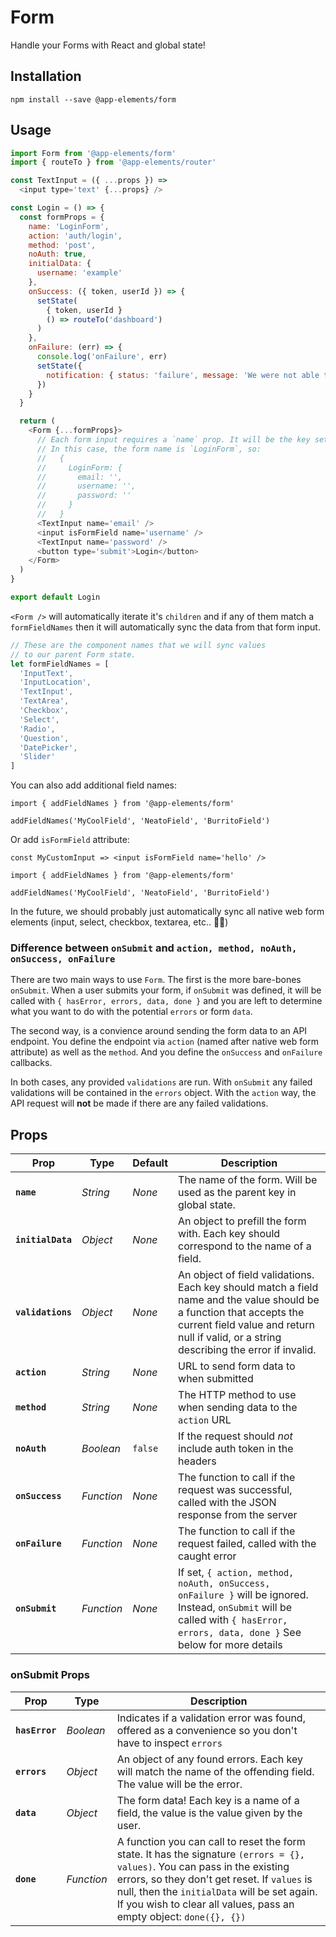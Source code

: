 # Form

Handle your Forms with React and global state!

## Installation

`npm install --save @app-elements/form`

## Usage

```javascript
import Form from '@app-elements/form'
import { routeTo } from '@app-elements/router'

const TextInput = ({ ...props }) =>
  <input type='text' {...props} />

const Login = () => {
  const formProps = {
    name: 'LoginForm',
    action: 'auth/login',
    method: 'post',
    noAuth: true,
    initialData: {
      username: 'example'
    },
    onSuccess: ({ token, userId }) => {
      setState(
        { token, userId }
        () => routeTo('dashboard')
      )
    },
    onFailure: (err) => {
      console.log('onFailure', err)
      setState({
        notification: { status: 'failure', message: 'We were not able to log you in!' }
      })
    }
  }

  return (
    <Form {...formProps}>
      // Each form input requires a `name` prop. It will be the key set on the Form state.
      // In this case, the form name is `LoginForm`, so:
      //   {
      //     LoginForm: {
      //       email: '',
      //       username: '',
      //       password: ''
      //     }
      //   }
      <TextInput name='email' />
      <input isFormField name='username' />
      <TextInput name='password' />
      <button type='submit'>Login</button>
    </Form>
  )
}

export default Login
```

`<Form />` will automatically iterate it's `children` and if any of them match a `formFieldNames` then it will automatically sync the data from that form input.

```javascript
// These are the component names that we will sync values
// to our parent Form state.
let formFieldNames = [
  'InputText',
  'InputLocation',
  'TextInput',
  'TextArea',
  'Checkbox',
  'Select',
  'Radio',
  'Question',
  'DatePicker',
  'Slider'
]
```

You can also add additional field names:

```javacript
import { addFieldNames } from '@app-elements/form'

addFieldNames('MyCoolField', 'NeatoField', 'BurritoField')
```

Or add `isFormField` attribute:

```javacript
const MyCustomInput => <input isFormField name='hello' />
```

```javacript
import { addFieldNames } from '@app-elements/form'

addFieldNames('MyCoolField', 'NeatoField', 'BurritoField')
```

In the future, we should probably just automatically sync all native web form elements (input, select, checkbox, textarea, etc.. 🤷‍♀️)

### Difference between `onSubmit` and `action, method, noAuth, onSuccess, onFailure`

There are two main ways to use `Form`. The first is the more bare-bones `onSubmit`. When a user submits your form, if `onSubmit` was defined, it will be called with `{ hasError, errors, data, done }` and you are left to determine what you want to do with the potential `errors` or form `data`.

The second way, is a convience around sending the form data to an API endpoint. You define the endpoint via `action` (named after native web form attribute) as well as the `method`. And you define the `onSuccess` and `onFailure` callbacks.

In both cases, any provided `validations` are run. With `onSubmit` any failed validations will be contained in the `errors` object. With the `action` way, the API request will **not** be made if there are any failed validations.

## Props

| Prop                   | Type       | Default       | Description         |
|------------------------|------------|---------------|---------------------|
| **`name`**             | _String_   | _None_        | The name of the form. Will be used as the parent key in global state.
| **`initialData`**      | _Object_   | _None_        | An object to prefill the form with. Each key should correspond to the name of a field.
| **`validations`**      | _Object_   | _None_        | An object of field validations. Each key should match a field name and the value should be a function that accepts the current field value and return null if valid, or a string describing the error if invalid.
| **`action`**           | _String_   | _None_        | URL to send form data to when submitted
| **`method`**           | _String_   | _None_        | The HTTP method to use when sending data to the `action` URL
| **`noAuth`**           | _Boolean_  | `false`       | If the request should *not* include auth token in the headers
| **`onSuccess`**        | _Function_ | _None_        | The function to call if the request was successful, called with the JSON response from the server
| **`onFailure`**        | _Function_ | _None_        | The function to call if the request failed, called with the caught error
| **`onSubmit`**         | _Function_ | _None_        | If set, `{ action, method, noAuth, onSuccess, onFailure }` will be ignored. Instead, `onSubmit` will be called with `{ hasError, errors, data, done }` See below for more details

### onSubmit Props

| Prop                   | Type       | Description         |
|------------------------|------------|---------------------|
| **`hasError`**         | _Boolean_  | Indicates if a validation error was found, offered as a convenience so you don't have to inspect `errors`
| **`errors`**           | _Object_   | An object of any found errors. Each key will match the name of the offending field. The value will be the error.
| **`data`**             | _Object_   | The form data! Each key is a name of a field, the value is the value given by the user.
| **`done`**             | _Function_ | A function you can call to reset the form state. It has the signature `(errors = {}, values)`. You can pass in the existing errors, so they don't get reset. If `values` is null, then the `initialData` will be set again. If you wish to clear all values, pass an empty object: `done({}, {})`
